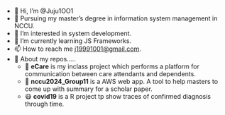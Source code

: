 - 👋 Hi, I’m @Juju1OO1
- 🏫 Pursuing my master’s degree in information system management in NCCU.
- 👀 I’m interested in system development.
- 🌱 I’m currently learning JS Frameworks.
- 📫 How to reach me j19991001@gmail.com.
- 🧠 About my repos.....
  - 👵 **eCare** is my inclass project which performs a platform for communication between care attendants and dependents.
  - 📄 **nccu2024_Group11** is a AWS web app. A tool to help masters to come up with summary for a scholar paper.
  - 😷 **covid19** is a R project tp show traces of confirmed diagnosis through time.


<!---
Juju1OO1/Juju1OO1 is a ✨ special ✨ repository because its `README.md` (this file) appears on your GitHub profile.
You can click the Preview link to take a look at your changes.
--->
